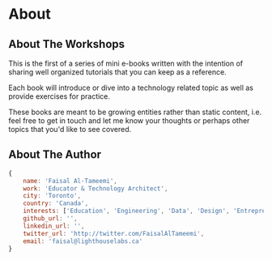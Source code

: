 # About


## About The Workshops

This is the first of a series of mini e-books written with the intention of sharing well organized tutorials that you can keep as a reference.

Each book will introduce or dive into a technology related topic as well as provide exercises for practice.

These books are meant to be growing entities rather than static content, i.e. feel free to get in touch and let me know your thoughts or perhaps other topics that you'd like to see covered.


## About The Author




```javascript
{
    name: 'Faisal Al-Tameemi',
    work: 'Educator & Technology Architect',
    city: 'Toronto',
    country: 'Canada',
    interests: ['Education', 'Engineering', 'Data', 'Design', 'Entrepreneurship'],
    github_url: '',
    linkedin_url: '',
    twitter_url: 'http://twitter.com/FaisalAlTameemi',
    email: 'faisal@lighthouselabs.ca'
}
```
